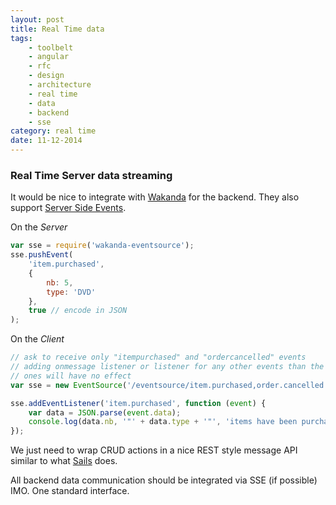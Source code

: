 ```yaml
---
layout: post
title: Real Time data
tags:
    - toolbelt
    - angular
    - rfc
    - design
    - architecture
    - real time
    - data
    - backend
    - sse
category: real time
date: 11-12-2014
---
```


### Real Time Server data streaming

It would be nice to integrate with [Wakanda](http://www.wakanda.org/) for the backend.
They also support [Server Side Events](https://github.com/AMorgaut/wakanda-eventsource).

On the *Server*

```js
var sse = require('wakanda-eventsource');
sse.pushEvent(
    'item.purchased',
    {
        nb: 5,
        type: 'DVD'
    },
    true // encode in JSON
);
```

On the *Client*

```js
// ask to receive only "itempurchased" and "ordercancelled" events
// adding onmessage listener or listener for any other events than the listed
// ones will have no effect
var sse = new EventSource('/eventsource/item.purchased,order.cancelled');

sse.addEventListener('item.purchased', function (event) {
    var data = JSON.parse(event.data);
    console.log(data.nb, '"' + data.type + '"', 'items have been purchased')
});
```

We just need to wrap CRUD actions in a nice REST style message API similar to what [Sails](http://sailsjs.org/) does.

All backend data communication should be integrated via SSE (if possible) IMO.
One standard interface.
